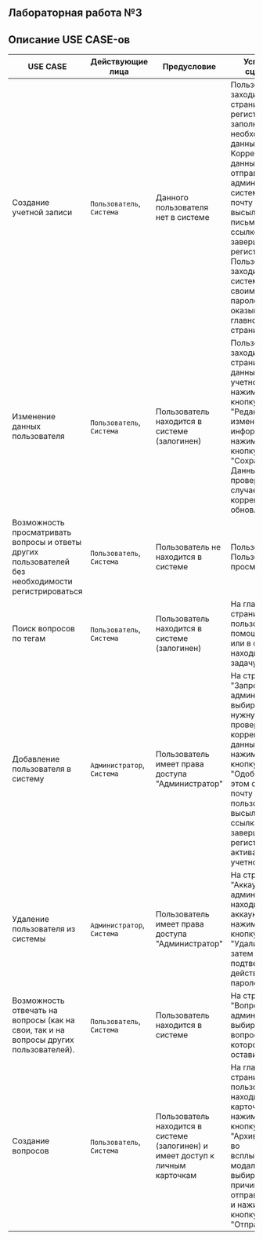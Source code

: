 ## Лабораторная работа №3
## Описание USE CASE-ов


USE CASE | Действующие лица | Предусловие | Успешный сценарий | Результат 
---|---|---|---|---
Создание учетной записи | `Пользователь`, `Система` | Данного пользователя нет в системе  |  Пользователь заходит на страницу регистрации и заполняет необходимые данные. Корректные данные отправляются администратору системы. На почту высылается письмо со ссылкой для завершение регистрации. Пользователь заходит в систему под своим логином и паролем и оказывается на главной странице сайта. | В системе создается новый пользователь
Изменение данных пользователя | `Пользователь`, `Система` | Пользователь находится в системе (залогинен) | Пользователь заходит на страницу со данными об учетной записи, нажимает кнопку "Редактировать", изменяет информацию и нажимает кнопку "Сохранить". Данные проверяются и в случае их корректности обновляются.| данные отображаются на сайте .
Возможность просматривать вопросы и ответы других пользователей без необходимости регистрироваться | `Пользователь`, `Система` | Пользователь не находится в системе  | Пользователь Пользователь просматривает  | В системе создается новая личная карточка.
Поиск вопросов по тегам|`Пользователь`, `Система`| Пользователь находится в системе (залогинен)| На главной странице пользователь с помощью поиска или в списке находит нужную задачу. | Задача отображается пользователю.
Добавление пользователя в систему | `Администратор`, `Система` | Пользователь имеет права доступа "Администратор" | На странице "Запросы" администратор выбирает нужную запись, проверяет корректность данных и нажимает кнопку "Одобрить". В этом случае на почту пользователя высылается ссылка для завершения регистрации и активации учетной записи. | На почту пользователя отправляется письмо для завершения регистрации.
Удаление пользователя из системы | `Администратор`, `Система` | Пользователь имеет права доступа "Администратор"  | На странице "Аккаунты" администратор находит нужный аккаунт и нажимает кнопку "Удалить", а затем подтверждает действие паролем. | Удаляется учетная запись пользователя.
Возможность отвечать на вопросы (как на свои, так и на вопросы других пользователей).  | `Пользователь`, `Система` | Пользователь находится в системе  | На странице "Вопросы " администратор выбирает вопрос, к которому может оставить ответ | Запись ответа в базу данных.
Создание вопросов | `Пользователь`, `Система` | Пользователь находится в системе (залогинен) и имеет доступ к личным карточкам | На главной странице пользователь находит нужную карточку и нажимает кнопку с иконкой "Архив", затем во всплывающем модальном окне выбирает причину отправки в архив и нажимает кнопку "Отправить". | Личная карточка удаляется из основного списка и перемещается в список Архива.



 

